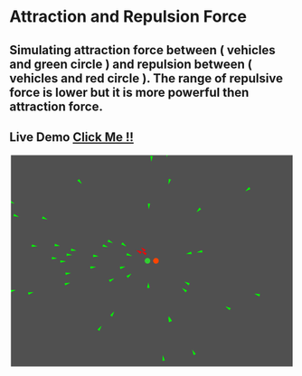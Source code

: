 # Attraction and Repulsion Force

## Simulating attraction force between ( vehicles and green circle ) and repulsion between ( vehicles and red circle ). The range of repulsive force is lower but it is more powerful then attraction force.

## Live Demo [Click Me !!](https://thenirmalkc.github.io/attraction-and-repulsion-force/)

![attraction and repulsion force](screenshots/attraction-and-repulsion-force.png)

